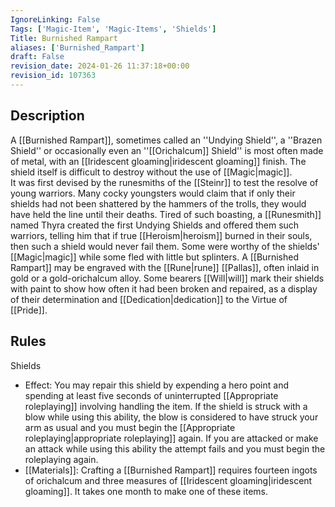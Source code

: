 ```yaml
---
IgnoreLinking: False
Tags: ['Magic-Item', 'Magic-Items', 'Shields']
Title: Burnished Rampart
aliases: ['Burnished_Rampart']
draft: False
revision_date: 2024-01-26 11:37:18+00:00
revision_id: 107363
---
```


## Description
A [[Burnished Rampart]], sometimes called an ''Undying Shield'', a ''Brazen Shield'' or occasionally even an ''[[Orichalcum]] Shield'' is most often made of metal, with an [[Iridescent gloaming|iridescent gloaming]] finish. The shield itself is difficult to destroy without the use of [[Magic|magic]].  
It was first devised by the runesmiths of the [[Steinr]] to test the resolve of young warriors. Many cocky youngsters would claim that if only their shields had not been shattered by the hammers of the trolls, they would have held the line until their deaths. Tired of such boasting, a [[Runesmith]] named Thyra created the first Undying Shields and offered them such warriors, telling him that if true [[Heroism|heroism]] burned in their souls, then such a shield would never fail them. Some were worthy of the shields' [[Magic|magic]] while some fled with little but splinters.
A [[Burnished Rampart]] may be engraved with the [[Rune|rune]] [[Pallas]], often inlaid in gold or a gold-orichalcum alloy. Some bearers [[Will|will]] mark their shields with paint to show how often it had been broken and repaired, as a display of their determination and [[Dedication|dedication]] to the Virtue of [[Pride]].
## Rules
Shields
* Effect: You may repair this shield by expending a hero point and spending at least five seconds of uninterrupted [[Appropriate roleplaying]] involving handling the item. If the shield is struck with a blow while using this ability, the blow is considered to have struck your arm as usual and you must begin the [[Appropriate roleplaying|appropriate roleplaying]] again. If you are attacked or make an attack while using this ability the attempt fails and you must begin the roleplaying again.
* [[Materials]]: Crafting a [[Burnished Rampart]] requires fourteen ingots of orichalcum and three measures of [[Iridescent gloaming|iridescent gloaming]]. It takes one month to make one of these items.